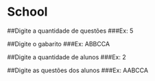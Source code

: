 # School

##Digite a quantidade de questões
###Ex: 5

##Digite o gabarito
###Ex: ABBCCA

##Digite a quantidade de alunos
###Ex: 2

##Digite as questões dos alunos
###Ex: AABCCA
